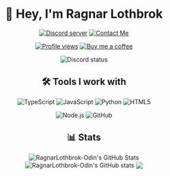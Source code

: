 <h1 align="center">👋 Hey, I'm Ragnar Lothbrok</h1>
<p align="center">
   <a href="https://discord.gg/Q3ZhdRJ"><img src="https://img.shields.io/discord/495602800802398212?label=Discord&style=for-the-badge" alt="Discord server" /></a>
   <a href="mailto:ragnarlothbrokjr@proton.me"><img src="https://img.shields.io/badge/ProtonMail-8B89CC?style=for-the-badge&logo=protonmail&logoColor=white" alt="Contact Me" /></a>
</p>
<p align="center">
   <a href="https://github.com/RagnarLothbrok-Odin"><img src="https://komarev.com/ghpvc/?username=RagnarLothbrok-Odin&style=for-the-badge" alt="Profile views" /></a>
   <a href="https://www.buymeacoffee.com/ragnarlothbrok"><img src="https://img.shields.io/badge/BuyMeaCoffee-%23FFDD00.svg?&style=for-the-badge&logo=buy-me-a-coffee&logoColor=black" alt="Buy me a coffee" /></a>
</p>
<p align="center">
   <img src="https://lanyard-profile-readme.vercel.app/api/151516555757223936?theme=dark&borderRadius=30px&idleMessage=😴%20Probably%20sleeping%20😴" alt="Discord status" />
</p>
<h2 align="center">🛠️ Tools I work with</h2>
<p align="center">
   <img src="https://img.shields.io/badge/TypeScript-0579e6?style=for-the-badge&logo=typescript&logoColor=white" alt="TypeScript" />
   <img src="https://img.shields.io/badge/JavaScript-F7DF1E?style=for-the-badge&logo=javascript&logoColor=black" alt="JavaScript" />
   <img src="https://img.shields.io/badge/Python-3776AB?style=for-the-badge&logo=python&logoColor=white" alt="Python" />
   <img src="https://img.shields.io/badge/HTML5-E34F26?style=for-the-badge&logo=html5&logoColor=white" alt="HTML5" />
</p>
<p align="center">
   <img src="https://img.shields.io/badge/node.js%20-%2343853D.svg?&style=for-the-badge&logo=node.js&logoColor=white" alt="Node.js" />
   <img src="https://img.shields.io/badge/github%20-%23121011.svg?&style=for-the-badge&logo=github&logoColor=white" alt="GitHub" />
</p>
<h2 align="center">📊 Stats</h2>
<p align="center">
   <img align="center" src="https://github-readme-stats.vercel.app/api?username=RagnarLothbrok-Odin&show_icons=true&count_private=true&hide=issues&theme=transparent&hide_border=true" alt="RagnarLothbrok-Odin's GitHub Stats" />
   <img align="center" src="https://github-readme-stats.vercel.app/api/top-langs/?username=RagnarLothbrok-Odin&hide=shell&layout=compact&theme=transparent&hide_border=true" alt="RagnarLothbrok-Odin's GitHub stats" />
   <img align="center" src="https://github-readme-stats.vercel.app/api/wakatime?username=b06a0656-6de9-4fc1-8e87-359447c31041&theme=transparent&hide_border=true" />
</p>